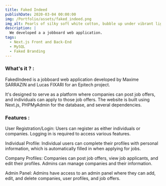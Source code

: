 ```yaml
---
title: Faked Indeed
publishDate: 2020-03-04 00:00:00
img: /Portfolio/assets/faked_indeed.png
img_alt: Pearls of silky soft white cotton, bubble up under vibrant lighting
description: |
  We developed a a jobboard web application.
tags:
  - Next.js Front and Back-End
  - MySQL
  - Faked Branding
---
```


### What's it ? :

FakedIndeed is a jobboard web application developed by Maxime SARRAZIN and Lucas FIXARI for an Epitech project. 

It's designed to serve as a platform where companies can post job offers, and individuals can apply to those job offers. The website is built using Next.js, PHPMyAdmin for the database, and several dependencies.

### Features : 


  User Registration/Login: Users can register as either individuals or companies. Logging in is required to access various features.

  Individual Profile: Individual users can complete their profiles with personal information, which is automatically filled in when applying for jobs.

  Company Profiles: Companies can post job offers, view job applicants, and edit their profiles. Admins can manage companies and their information.

  Admin Panel: Admins have access to an admin panel where they can add, edit, and delete companies, user profiles, and job offers.
